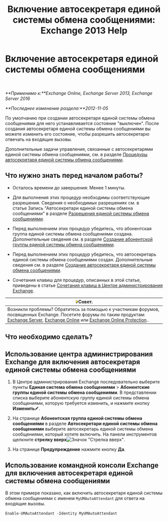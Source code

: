 ﻿---
title: 'Включение автосекретаря единой системы обмена сообщениями: Exchange 2013 Help'
TOCTitle: Включение автосекретаря единой системы обмена сообщениями
ms:assetid: 16667a8f-50ab-4bb8-9a05-0389511974b1
ms:mtpsurl: https://technet.microsoft.com/ru-ru/library/Aa996379(v=EXCHG.150)
ms:contentKeyID: 50487542
ms.date: 05/22/2018
mtps_version: v=EXCHG.150
ms.translationtype: MT
---

# Включение автосекретаря единой системы обмена сообщениями

 

_**Применимо к:**Exchange Online, Exchange Server 2013, Exchange Server 2016_

_**Последнее изменение раздела:**2012-11-05_

По умолчанию при создании автосекретаря единой системы обмена сообщениями для него устанавливается состояние "выключен". После создания автосекретаря единой системы обмена сообщениями вы можете изменить его состояние, чтобы разрешить автосекретарю отвечать на входящие вызовы.

Дополнительные задачи управления, связанные с автосекретарями единой системы обмена сообщениями, см. в разделе [Процедуры автосекретаря единой системы обмена сообщениями](um-auto-attendant-procedures-exchange-2013-help.md).

## Что нужно знать перед началом работы?

  - Осталось времени до завершения: Менее 1 минуты.

  - Для выполнения этих процедур необходимы соответствующие разрешения. Сведения о необходимых разрешениях см. в статье Запись "Автосекретари единой системы обмена сообщениями" в разделе [Разрешения единой системы обмена сообщениями](unified-messaging-permissions-exchange-2013-help.md).

  - Перед выполнением этих процедур убедитесь, что абонентская группа единой системы обмена сообщениями создана. Дополнительные сведения см. в разделе [Создание абонентской группы единой системы обмена сообщениями](create-a-um-dial-plan-exchange-2013-help.md).

  - Перед выполнением этих процедур убедитесь, что автосекретарь единой системы обмена сообщениями создан. Дополнительные сведения см. в разделе [Создание автосекретаря единой системы обмена сообщениями](create-a-um-auto-attendant-exchange-2013-help.md).

  - Сочетания клавиш для процедур, описанных в этой статье, приведены в статье [Сочетания клавиш в Центре администрирования Exchange](keyboard-shortcuts-in-the-exchange-admin-center-exchange-online-protection-help.md).

<table>
<thead>
<tr class="header">
<th><img src="images/Bb124558.tip(EXCHG.150).gif" title="Совет" alt="Совет" />Совет.</th>
</tr>
</thead>
<tbody>
<tr class="odd">
<td>Возникли проблемы? Обратитесь за помощью к участникам форумов, посвященных Exchange. Посетите форумы по таким продуктам: <a href="https://go.microsoft.com/fwlink/p/?linkid=60612">Exchange Server</a>, <a href="https://go.microsoft.com/fwlink/p/?linkid=267542">Exchange Online</a> или <a href="https://go.microsoft.com/fwlink/p/?linkid=285351">Exchange Online Protection</a>..</td>
</tr>
</tbody>
</table>


## Что необходимо сделать?

## Использование центра администрирования Exchange для включения автосекретаря единой системы обмена сообщениями

1.  В Центре администрирования Exchange последовательно выберите пункты **Единая система обмена сообщениями** \> **Абонентские группы единой системы обмена сообщениями**. В представлении списка выберите абонентскую группу единой системы обмена сообщениями, которую требуется изменить, и нажмите кнопку **Изменить**![Значок редактирования](images/Bb124582.6f53ccb2-1f13-4c02-bea0-30690e6ea71d(EXCHG.150).gif "Значок редактирования").

2.  На странице **Абонентская группа единой системы обмена сообщениями** в разделе **Автосекретари единой системы обмена сообщениями** выберите автосекретарь единой системы обмена сообщениями, который хотите включить. На панели инструментов щелкните **стрелку вверх**![Значок "Стрелка вверх"](images/JJ150576.1732c727-328b-4a1a-b84d-6d7252c7dcab(EXCHG.150).gif "Значок \"Стрелка вверх\"").

3.  На странице **Предупреждение** нажмите кнопку **Да**.

## Использование командной консоли Exchange для включения автосекретаря единой системы обмена сообщениями

В этом примере показано, как включить автосекретаря единой системы обмена сообщениями с именем `MyUMAutoAttendant` для ответа на входящие вызовы.

    Enable-UMAutoAttendant -Identity MyUMAutoAttendant

